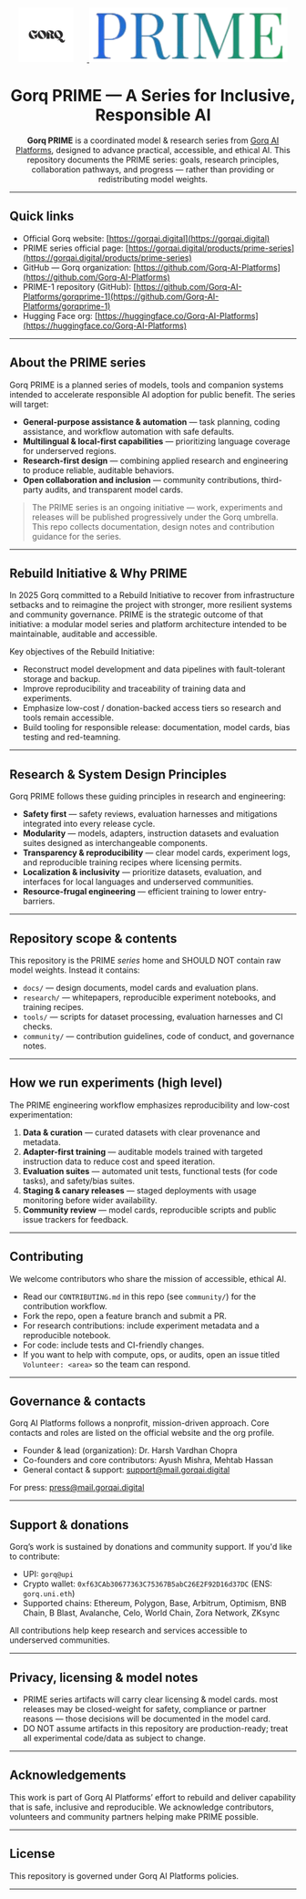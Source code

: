 
<!--
  README for Gorq PRIME Series
  Place logo images at:
    - assets/gorq-logo.png       (Gorq master logo)
    - assets/prime-logo.png      (PRIME series mark / logo)
-->

<p align="center">
  <a href="https://gorqai.digital" target="_blank" rel="noopener">
    <img src="assets/gorqlogo-bgless.png" alt="Gorq AI Platforms" height="96" style="margin-right:24px;">
  </a>
  <a href="./" target="_blank" rel="noopener">
    <img src="assets/primeserieslogo-transparent.png" alt="Gorq PRIME Series" height="96">
  </a>
</p>

<h1 align="center">Gorq PRIME — A Series for Inclusive, Responsible AI</h1>

<p align="center">
  <strong>Gorq PRIME</strong> is a coordinated model & research series from <a href="https://gorqai.digital" target="_blank" rel="noopener">Gorq AI Platforms</a>, designed to advance practical, accessible, and ethical AI. This repository documents the PRIME series: goals, research principles, collaboration pathways, and progress — rather than providing or redistributing model weights.  
</p>

---

## Quick links
- Official Gorq website: [https://gorqai.digital](https://gorqai.digital)  
- PRIME series official page: <!-- EDIT: replace with the canonical PRIME page URL if different --> [https://gorqai.digital/products/prime-series](https://gorqai.digital/products/prime-series)
- GitHub — Gorq organization: [https://github.com/Gorq-AI-Platforms](https://github.com/Gorq-AI-Platforms)  
- PRIME-1 repository (GitHub): <!-- EDIT: replace if your repo path differs --> [https://github.com/Gorq-AI-Platforms/gorqprime-1](https://github.com/Gorq-AI-Platforms/gorqprime-1)  
- Hugging Face org: [https://huggingface.co/Gorq-AI-Platforms](https://huggingface.co/Gorq-AI-Platforms)

---

## About the PRIME series
Gorq PRIME is a planned series of models, tools and companion systems intended to accelerate responsible AI adoption for public benefit. The series will target:

- **General-purpose assistance & automation** — task planning, coding assistance, and workflow automation with safe defaults.  
- **Multilingual & local-first capabilities** — prioritizing language coverage for underserved regions.  
- **Research-first design** — combining applied research and engineering to produce reliable, auditable behaviors.  
- **Open collaboration and inclusion** — community contributions, third-party audits, and transparent model cards.

> The PRIME series is an ongoing initiative — work, experiments and releases will be published progressively under the Gorq umbrella. This repo collects documentation, design notes and contribution guidance for the series.

---

## Rebuild Initiative & Why PRIME
In 2025 Gorq committed to a Rebuild Initiative to recover from infrastructure setbacks and to reimagine the project with stronger, more resilient systems and community governance. PRIME is the strategic outcome of that initiative: a modular model series and platform architecture intended to be maintainable, auditable and accessible.

Key objectives of the Rebuild Initiative:
- Reconstruct model development and data pipelines with fault-tolerant storage and backup.  
- Improve reproducibility and traceability of training data and experiments.  
- Emphasize low-cost / donation-backed access tiers so research and tools remain accessible.  
- Build tooling for responsible release: documentation, model cards, bias testing and red-teamning.

---

## Research & System Design Principles
Gorq PRIME follows these guiding principles in research and engineering:

- **Safety first** — safety reviews, evaluation harnesses and mitigations integrated into every release cycle.  
- **Modularity** — models, adapters, instruction datasets and evaluation suites designed as interchangeable components.  
- **Transparency & reproducibility** — clear model cards, experiment logs, and reproducible training recipes where licensing permits.  
- **Localization & inclusivity** — prioritize datasets, evaluation, and interfaces for local languages and underserved communities.  
- **Resource-frugal engineering** — efficient training to lower entry-barriers.

---

## Repository scope & contents
This repository is the PRIME *series* home and SHOULD NOT contain raw model weights. Instead it contains:

- `docs/` — design documents, model cards and evaluation plans.  
- `research/` — whitepapers, reproducible experiment notebooks, and training recipes.  
- `tools/` — scripts for dataset processing, evaluation harnesses and CI checks.  
- `community/` — contribution guidelines, code of conduct, and governance notes.

---

## How we run experiments (high level)
The PRIME engineering workflow emphasizes reproducibility and low-cost experimentation:

1. **Data & curation** — curated datasets with clear provenance and metadata.  
2. **Adapter-first training** — auditable models trained with targeted instruction data to reduce cost and speed iteration.  
3. **Evaluation suites** — automated unit tests, functional tests (for code tasks), and safety/bias suites.  
4. **Staging & canary releases** — staged deployments with usage monitoring before wider availability.  
5. **Community review** — model cards, reproducible scripts and public issue trackers for feedback.

---

## Contributing
We welcome contributors who share the mission of accessible, ethical AI.

- Read our `CONTRIBUTING.md` in this repo (see `community/`) for the contribution workflow.  
- Fork the repo, open a feature branch and submit a PR.  
- For research contributions: include experiment metadata and a reproducible notebook.  
- For code: include tests and CI-friendly changes.  
- If you want to help with compute, ops, or audits, open an issue titled `Volunteer: <area>` so the team can respond.

---

## Governance & contacts
Gorq AI Platforms follows a nonprofit, mission-driven approach. Core contacts and roles are listed on the official website and the org profile.

- Founder & lead (organization): Dr. Harsh Vardhan Chopra  
- Co-founders and core contributors: Ayush Mishra, Mehtab Hassan  
- General contact & support: support@mail.gorqai.digital <!-- EDIT if you prefer a different address -->

For press: press@mail.gorqai.digital

---

## Support & donations
Gorq’s work is sustained by donations and community support. If you'd like to contribute:

- UPI: `gorq@upi`  
- Crypto wallet: `0xf63CAb30677363C75367B5abC26E2F92D16d37DC` (ENS: `gorq.uni.eth`)  
- Supported chains: Ethereum, Polygon, Base, Arbitrum, Optimism, BNB Chain, B Blast, Avalanche, Celo, World Chain, Zora Network, ZKsync

All contributions help keep research and services accessible to underserved communities.

---

## Privacy, licensing & model notes
- PRIME series artifacts will carry clear licensing & model cards. most releases may be closed-weight for safety, compliance or partner reasons — those decisions will be documented in the model card.  
- DO NOT assume artifacts in this repository are production-ready; treat all experimental code/data as subject to change.

---

## Acknowledgements
This work is part of Gorq AI Platforms’ effort to rebuild and deliver capability that is safe, inclusive and reproducible. We acknowledge contributors, volunteers and community partners helping make PRIME possible.

---

## License
This repository is governed under Gorq AI Platforms policies. <!-- EDIT: add license type -->

---

